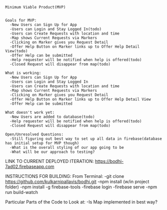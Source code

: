 
    Minimum Viable Product(MVP)


    Goals for MVP:
      -New Users can Sign Up for App
      -Users can Login and Stay Logged In(todo)
      -Users can Create Requests with location and time
      -Map shows Current Requests via Markers
      -Clicking on Marker gives you Request Detail
      -Offer Help Button on Marker links up to Offer Help Detail View(todo)
      -Offer Help can be submitted
      -Help requester will be notified when help is offered(todo)
      -Closed Request will disappear from map(todo)

    What is working:
      -New Users can Sign Up for App
      -Users can Login and Stay Logged In
      -Users can Create Requests with location and time
      -Map shows Current Requests via Markers
      -Clicking on Marker gives you Request Detail
      -Offer Help Button on Marker links up to Offer Help Detail View
      -Offer Help can be submitted

    What doesn't work yet:
      -New Users are added to database(todo)
      -Help requester will be notified when help is offered(todo)
      -Closed Request will disappear from map(todo)

    Open/Unresolved Questions:
      -Still figuring out best way to set up all data in firebase(database has initial setup for MVP though)
      -What is the overall styling of our app going to be
      -What will be our approach to testing?

LINK TO CURRENT DEPLOYED ITERATION: https://bodhi-7ad02.firebaseapp.com

INSTRUCTIONS FOR BUILDING:
  From Terminal:
    -git clone https://github.com/kulkarnipallavis/bodhi.git
    -npm install (w/in project folder)
    -npm install -g firebase-tools
    -firebase login
    -firebase serve
    -npm run build-watch

Particular Parts of the Code to Look at:
  -Is Map implemented in best way?



